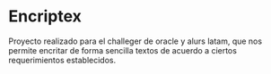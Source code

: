 # Encriptex
Proyecto realizado para el challeger de oracle y alurs latam, que nos permite encritar de forma sencilla textos de acuerdo a ciertos requerimientos establecidos.
